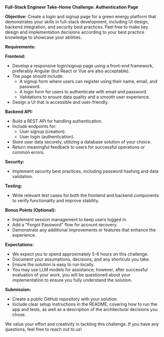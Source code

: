 **Full-Stack Engineer Take-Home Challenge: Authentication Page**

**Objective:** Create a login and signup page for a green energy platform that demonstrates your skills in full-stack development, including UI design, backend integration, and security best practices. Feel free to make key design and implementation decisions according to your best practice knowledge to showcase your abilities.

**Requirements:**

**Frontend:**

- Develop a responsive login/signup page using a front-end framework, preferably Angular (but React or Vue are also acceptable).
- The page should include:
  - A signup form where users can register using their name, email, and password.
  - A login form for users to authenticate with email and password.
  - Validations to ensure data quality and a smooth user experience.
- Design a UI that is accessible and user-friendly.

**Backend API:**

- Build a REST API for handling authentication.
- Include endpoints for:
  - User signup (creation).
  - User login (authentication).
- Store user data securely, utilizing a database solution of your choice.
- Return meaningful feedback to users for successful operations or common errors.

**Security:**

- Implement security best practices, including password hashing and data validation.

**Testing:**

- Write relevant test cases for both the frontend and backend components to verify functionality and improve stability.

**Bonus Points (Optional):**

- Implement session management to keep users logged in.
- Add a "Forgot Password" flow for account recovery.
- Demonstrate any additional improvements or features that enhance the experience.

**Expectations:**

- We expect you to spend approximately 5-6 hours on this challenge.
- Document your assumptions, decisions, and any shortcuts you take.
- Ensure the solution is easy to run locally.
- You may use LLM models for assistance; however, after successful evaluation of your work, you will be questioned about your implementation to ensure you fully understand the solution.

**Submission:**

- Create a public GitHub repository with your solution.
- Include clear setup instructions in the README, covering how to run the app and tests, as well as a description of the architectural decisions you chose.

We value your effort and creativity in tackling this challenge. If you have any questions, feel free to reach out to us!

